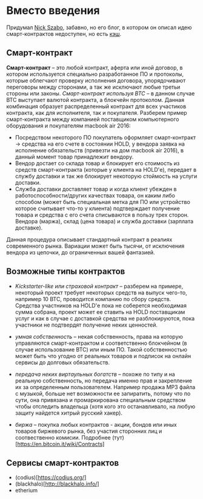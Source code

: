 Вместо введения
===============
Придумал [Nick Szabo](https://en.wikipedia.org/wiki/Nick_Szabo), забавно, но его блог, в котором он описал идею смарт-контрактов недоступен, но есть [кэш](http://web.archive.org/web/20160312140021/http://szabo.best.vwh.net/idea.html). 

Смарт-контракт
--------------
**Смарт-контракт** – это любой контракт, аферта или иной договор, в котором используется специально разработанное ПО и протоколы, которые облегчают проверку исполнения договора, упорядочивают переговоры между сторонами, а так же исключают любые третьи стороны или законы. 
*Смарт-контракт используя BTC* – в данном случае BTC выступает валютой контракта, а блокчейн протоколом. Данная комбинация образует распределенный контракт для всех участиков контракта, как для исполнителя, так и покупателя. Разберем пример смарт-контракта между компанией поставщиком компьютерного оборудования и покупателям macbook air 2016: 
* Посредством некоторого ПО покупатель оформляет смарт-контракт -> средства на его счете в состоянии HOLD, у вендора заявка на исполнение обязательств (привезти на дом macbook air 2016), в данный момент товар принадлежит вендору. 
* Вендор достает со склада товар и блокирует его стоимость из средств смарт-контракта (которые у клиента на HOLD'е), передает в службу доставки и так же блокирует некоторую стоймость на услуги доставки.
* Служба доставки доставляет товар и когда клиент убежден в работоспособности/других качествах товара, он каким либо способом (может быть специальная метка для ПО или устройство которое считывает что-то у клиента) подтверждает получение товара и средства с его счета списываются в пользу трех сторон. Вендора (маржа), склад (цена товара) и служба доставки (зарплата доставке).

Данная процедура описывает стандартный контракт в реалиях современного рынка. Вариации может быть тысячи, от исключения вендора из цепочки, до ограниченных вашей фантазией. 

Возможные типы контрактов
-------------------------

* *Kickstarter-like или страховой контракт* – разберем на примере, некоторый проект требует некоторых средств на выпуск чего-то, например 10 BTC, проводится компанию по сбору средств. Средства участников на HOLD'е пока не соберется необходимая сумма собрана, проект может ее ставить на HOLD поставщикам услуг и как в случае с доставкой средства не разблокируются, пока участники не подтвердят получение неких ценностей. 

* *умная собственность* – некая собственность, права на которую управляются смарт-контрактом и соответственно блокчейном (в случае использование BTC) или иным ПО. Такой собственностью может быть что угодно от реальных товаров и подписок на онлайн сервисы до долговых обязательств. 

* *передача неких виртаульных богатств* – похоже по типу и на реальную собственность, но передача именно прав и закрепление их за определенным пользователем. Например продажа MP3 файла с музыкой, больше нет возможности ее запиратить, потому что по сути, она привязана и промаркирована специальным средством чтобы отследить владельца (хотя кого это останавливало, на любую защиту найдется хитрый русский хакер).

* *биржа* – покупка любых контрактов - акции, бондов или иных товаров биржевого рынка, без участия сторонних лиц и соотвественно комисии. Подробнее (тут)[https://en.bitcoin.it/wiki/Contracts]

Сервисы смарт-контрактов
------------------------

* (codius)[https://codius.org/]
* (blackhalo)[http://blackhalo.info/]
* etherium